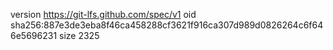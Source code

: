 version https://git-lfs.github.com/spec/v1
oid sha256:887e3de3eba8f46ca458288cf3621f916ca307d989d0826264c6f646e5696231
size 2325
